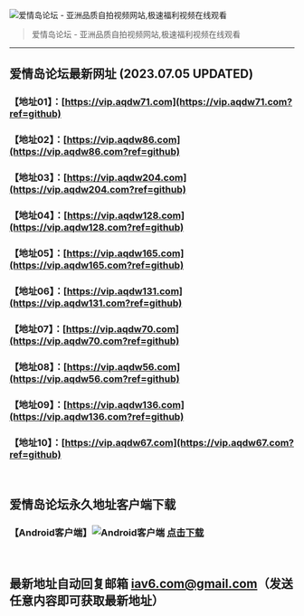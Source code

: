 ![爱情岛论坛 - 亚洲品质自拍视频网站,极速福利视频在线观看](http://ww1.sinaimg.cn/large/007drMcOgy1g5i6x3ua0xj30eg0393yo.jpg)
> 爱情岛论坛 - 亚洲品质自拍视频网站,极速福利视频在线观看

---

## 爱情岛论坛最新网址 (2023.07.05 UPDATED)
### 【地址01】：[https://vip.aqdw71.com](https://vip.aqdw71.com?ref=github)
### 【地址02】：[https://vip.aqdw86.com](https://vip.aqdw86.com?ref=github)
### 【地址03】：[https://vip.aqdw204.com](https://vip.aqdw204.com?ref=github)
### 【地址04】：[https://vip.aqdw128.com](https://vip.aqdw128.com?ref=github)
### 【地址05】：[https://vip.aqdw165.com](https://vip.aqdw165.com?ref=github)
### 【地址06】：[https://vip.aqdw131.com](https://vip.aqdw131.com?ref=github)
### 【地址07】：[https://vip.aqdw70.com](https://vip.aqdw70.com?ref=github)
### 【地址08】：[https://vip.aqdw56.com](https://vip.aqdw56.com?ref=github)
### 【地址09】：[https://vip.aqdw136.com](https://vip.aqdw136.com?ref=github)
### 【地址10】：[https://vip.aqdw67.com](https://vip.aqdw67.com?ref=github)
<br>

## 爱情岛论坛永久地址客户端下载
### 【Android客户端】![Android客户端](https://ww1.sinaimg.cn/large/007drMcOgy1fzljgv278jj300f00ia9t.jpg) [点击下载](https://app.aqdlt.app/v1/aqdlt_android_0828.apk)

<br>

## 最新地址自动回复邮箱 [iav6.com@gmail.com](mailto:iav6.com@gmail.com)（发送任意内容即可获取最新地址）

